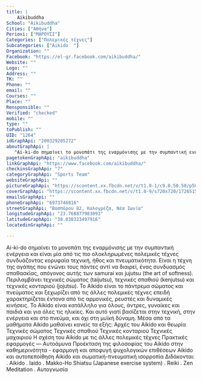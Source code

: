 ```yaml
---
title: |
    Aikibuddha
School: "Aikibuddha"
Cities: ["Αθήνα"]
Perioxi: ["ΜΑΡΟΥΣΙ"]
Categories: ["Πολεμικές τέχνες"]
Subcategories: ["Aikido  "]
Organization: ""
Facebook: "https://el-gr.facebook.com/aikibuddha/"
Website: ""
Logo: ""
Address: ""
TK: ""
Phone: ""
email: ""
Courses: ""
Place: ""
Rensponsible: ""
Verified: "checked"
mobile: ""
type: ""
toPublish: ""
UID: "1264"
idGraphApi: "200329205272"
aboutGraphApi: | 
   "Ai-ki-do σημαίνει το μονοπάτι της εναρμόνισης με την συμπαντική ενέργεια και είναι μία από τις πιο ολοκληρωμένες πολεμικές τέχνες."
pagetokenGraphApi: "aikibuddha"
linkGraphApi: "https://www.facebook.com/aikibuddha/"
checkinsGraphApi: "7"
categoryGraphApi: "Sports Team"
websiteGraphApi: ""
pictureGraphApi: "https://scontent.xx.fbcdn.net/v/t1.0-1/c9.0.50.50/p50x50/14354898_10157446095610273_7349370018830505651_n.jpg?oh=0c3f0d21d085a1bb4f8a6aa3c7efe1cd&amp;oe=5B46FD87"
coverGraphApi: "https://scontent.xx.fbcdn.net/v/t1.0-9/s720x720/17265155_10158374188960273_233933832913757261_n.jpg?oh=f0e2869a5585fb679e327554cae255a1&amp;oe=5B37DDF9"
emailsGraphApi: ""
phoneGraphApi: "6973746816"
streetGraphApi: "Βοσπόρου 82, Καλογρέζα, Νέα Ιωνία"
longitudeGraphApi: "23.768877983093"
latitudeGraphApi: "38.038323497916"
locatedinGraphApi: ""

---
```


Ai-ki-do σημαίνει το μονοπάτι της εναρμόνισης με την συμπαντική ενέργεια και είναι μία από τις πιο ολοκληρωμένες πολεμικές τέχνες συνδυάζοντας κορυφαία τεχνική, ήθος και πνευματικότητα. Είναι η τέχνη της αγάπης που ενώνει τους πάντες αντί να διαιρεί, ένας συνδυασμός σπαθασκίας, απόγονος αυτής των samurai και jujutsu (the art of softness). Περιλαμβάνει τεχνικές σώματος (taijutsu), τεχνικές σπαθιού (kenjutsu) και τεχνικές κονταριού (jojutsu). Το Aikido είναι το πάντρεμα σώματος και πνεύματος και ξεχωρίζει από τις άλλες πολεμικές τέχνες επειδή χαρακτηρίζεται έντονα από τις αρμονικές, ρευστές και δυναμικές κινήσεις. To Aikido είναι κατάλληλο για όλους, άντρες, γυναίκες και παιδιά και για όλες τις ηλικίες. Και αυτό γιατί βασίζεται στην τεχνική, στην ενέργεια και στο πνεύμα, και όχι στη μυϊκή δύναμη. Μέσα από τα μαθήματα Aikido μαθαίνει κανείς τα εξής: Αρχές του Aikido και θεωρία Τεχνικές σώματος Τεχνικές σπαθιού Τεχνικές κονταριού Τεχνικές μαχαιριού Η σχέση του Aikido με τις άλλες πολεμικές τέχνες Πρακτικές εφαρμογές — Αυτοάμυνα Προέκταση της φιλοσοφίας του Aikido στην καθημερινότητα - εφαρμογή και αποφυγή ψυχολογικών επιθέσεων Aikido και αυτοπεποίθηση Aikido και σωματική-πνευματική ισορροπία Διδάκονται: . Aikido . Iaido . Μakko-Ηo Shiatsu (Japanese exercise system) . Reiki . Zen Meditation . Αυτογνωσία 

